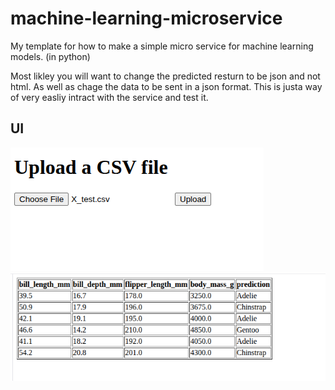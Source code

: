 # machine-learning-microservice
My template for how to make a simple micro service for machine learning models. (in python)


Most likley you will want to change the predicted resturn to be json and not html. 
As well as chage the data to be sent in a json format. 
This is justa way of very easliy intract with the service and test it. 


## UI

![landing page](./doc/send.png)
![prediction page](./doc/pred.png)